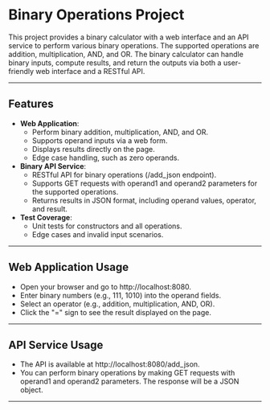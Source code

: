 # **Binary Operations Project**

This project provides a binary calculator with a web interface and an API service to perform various binary operations. The supported operations are addition, multiplication, AND, and OR. The binary calculator can handle binary inputs, compute results, and return the outputs via both a user-friendly web interface and a RESTful API.

---

## **Features**

- **Web Application**:
  - Perform binary addition, multiplication, AND, and OR.
  - Supports operand inputs via a web form.
  - Displays results directly on the page.
  - Edge case handling, such as zero operands.
- **Binary API Service**:
  - RESTful API for binary operations (/add_json endpoint).
  - Supports GET requests with operand1 and operand2 parameters for the supported operations.
  - Returns results in JSON format, including operand values, operator, and result.
- **Test Coverage**:
  - Unit tests for constructors and all operations.
  - Edge cases and invalid input scenarios.

---

## **Web Application Usage**
  - Open your browser and go to http://localhost:8080.
  - Enter binary numbers (e.g., 111, 1010) into the operand fields.
  - Select an operator (e.g., addition, multiplication, AND, OR).
  - Click the "=" sign to see the result displayed on the page.

---

## **API Service Usage**
  - The API is available at http://localhost:8080/add_json.
  - You can perform binary operations by making GET requests with operand1 and operand2 parameters. The response will be a JSON object.

---
